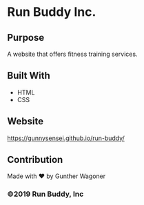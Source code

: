 # Run Buddy Inc.

## Purpose
A website that offers fitness training services. 

## Built With
* HTML
* CSS

## Website
https://gunnysensei.github.io/run-buddy/

## Contribution
Made with ❤️ by Gunther Wagoner

### ©️2019 Run Buddy, Inc 
